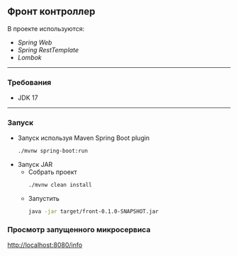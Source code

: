 Фронт контроллер
----------------

В проекте используются:

- _Spring Web_
- _Spring RestTemplate_
- _Lombok_

___

### Требования

- JDK 17

---

### Запуск
* Запуск используя Maven Spring Boot plugin
    ```bash
    ./mvnw spring-boot:run
    ```
* Запуск JAR
  * Собрать проект
      ```bash
      ./mvnw clean install
      ```
  * Запустить
      ```bash
      java -jar target/front-0.1.0-SNAPSHOT.jar
      ```

### Просмотр запущенного микросервиса
[http://localhost:8080/info](http://localhost:8080/info)
